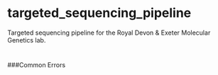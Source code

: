 # targeted_sequencing_pipeline
Targeted sequencing pipeline for the Royal Devon &amp; Exeter Molecular Genetics lab. 
#

###Common Errors
